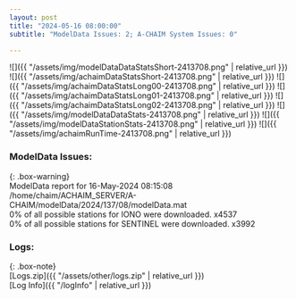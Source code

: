 ```yaml
---
layout: post
title: "2024-05-16 08:00:00"
subtitle: "ModelData Issues: 2; A-CHAIM System Issues: 0"

---
```


![]({{ "/assets/img/modelDataDataStatsShort-2413708.png" | relative_url }})
![]({{ "/assets/img/achaimDataStatsShort-2413708.png" | relative_url }})
![]({{ "/assets/img/achaimDataStatsLong00-2413708.png" | relative_url }})
![]({{ "/assets/img/achaimDataStatsLong01-2413708.png" | relative_url }})
![]({{ "/assets/img/achaimDataStatsLong02-2413708.png" | relative_url }})
![]({{ "/assets/img/modelDataDataStats-2413708.png" | relative_url }})
![]({{ "/assets/img/modelDataStationStats-2413708.png" | relative_url }})
![]({{ "/assets/img/achaimRunTime-2413708.png" | relative_url }})


### ModelData Issues:  
  
{: .box-warning}  
 ModelData report for 16-May-2024 08:15:08   
 /home/chaim/ACHAIM_SERVER/A-CHAIM/modelData/2024/137/08/modelData.mat   
 0% of all possible stations for IONO were downloaded. x4537   
 0% of all possible stations for SENTINEL were downloaded. x3992   
  


### Logs:  
  
{: .box-note}  
[Logs.zip]({{ "/assets/other/logs.zip" | relative_url }})  
[Log Info]({{ "/logInfo" | relative_url }})  
